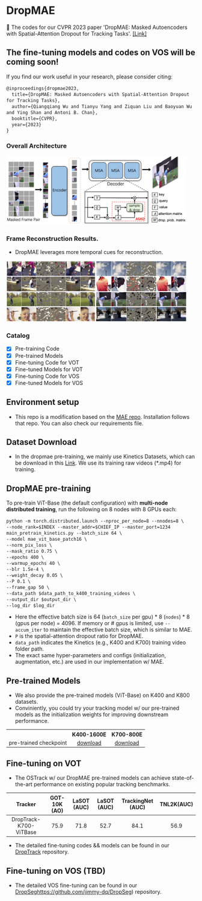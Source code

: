 # DropMAE
🌟 The codes for our CVPR 2023 paper 'DropMAE: Masked Autoencoders with Spatial-Attention Dropout for Tracking Tasks'. [[Link]](https://arxiv.org/pdf/2304.00571.pdf)

The fine-tuning models and codes on VOS will be coming soon!
------

If you find our work useful in your research, please consider citing:

```
@inproceedings{dropmae2023,
  title={DropMAE: Masked Autoencoders with Spatial-Attention Dropout for Tracking Tasks},
  author={Qiangqiang Wu and Tianyu Yang and Ziquan Liu and Baoyuan Wu and Ying Shan and Antoni B. Chan},
  booktitle={CVPR},
  year={2023}
}
```

### Overall Architecture
<p align="left">
  <img src="https://github.com/jimmy-dq/DropMAE/blob/main/figs_paper/pipeline.png" width="480">
</p>


### Frame Reconstruction Results.
* DropMAE leverages more temporal cues for reconstruction.
<p align="left">
  <img src="https://github.com/jimmy-dq/DropMAE/blob/main/figs_paper/reconstruction_results.png" width="480">
</p>

### Catalog

- [x] Pre-training Code
- [x] Pre-trained Models 
- [x] Fine-tuning Code for VOT
- [x] Fine-tuned Models for VOT
- [x] Fine-tuning Code for VOS
- [x] Fine-tuned Models for VOS

## Environment setup
* This repo is a modification based on the [MAE repo](https://github.com/facebookresearch/mae). Installation follows that repo. You can also check our requirements file. 

## Dataset Download
* In the dropmae pre-training, we mainly use Kinetics Datasets, which can be download in this [Link](https://www.deepmind.com/open-source/kinetics). We use its training raw videos (*.mp4) for training. 

## DropMAE pre-training

To pre-train ViT-Base (the default configuration) with **multi-node distributed training**, run the following on 8 nodes with 8 GPUs each:
```
python -m torch.distributed.launch --nproc_per_node=8 --nnodes=8 \
--node_rank=$INDEX --master_addr=$CHIEF_IP --master_port=1234  main_pretrain_kinetics.py --batch_size 64 \
--model mae_vit_base_patch16 \
--norm_pix_loss \
--mask_ratio 0.75 \
--epochs 400 \
--warmup_epochs 40 \
--blr 1.5e-4 \
--weight_decay 0.05 \
--P 0.1 \
--frame_gap 50 \
--data_path $data_path_to_k400_training_videos \
--output_dir $output_dir \
--log_dir $log_dir
```
- Here the effective batch size is 64 (`batch_size` per gpu) * 8 (`nodes`) * 8 (gpus per node) = 4096. If memory or # gpus is limited, use `--accum_iter` to maintain the effective batch size, which is similar to MAE.
- `P` is the spatial-attention dropout ratio for DropMAE. 
- `data_path` indicates the Kinetics (e.g., K400 and K700) training video folder path.
- The exact same hyper-parameters and configs (initialization, augmentation, etc.) are used in our implementation w/ MAE.


## Pre-trained Models
* We also provide the pre-trained models (ViT-Base) on K400 and K800 datasets.
* Conviniently, you could try your tracking model w/ our pre-trained models as the initialization weights for improving downstream performance.
<table><tbody>
<!-- START TABLE -->
<!-- TABLE HEADER -->
<th valign="bottom"></th>
<th valign="bottom">K400-1600E</th>
<th valign="bottom">K700-800E</th>
<!-- TABLE BODY -->
<tr><td align="left">pre-trained checkpoint</td>
<td align="center"><a href="https://drive.google.com/file/d/1vB8YjPSPybImP1cJZmV2fknKaT8ha6JH/view?usp=share_link">download</a></td>
<td align="center"><a href="https://drive.google.com/file/d/1qMuBJtNIQQ-NCz98Pig72YVKQdasc49h/view?usp=share_link">download</a></td>
</tbody></table>

## Fine-tuning on VOT
* The OSTrack w/ our DropMAE pre-trained models can achieve state-of-the-art performance on existing popular tracking benchmarks.

| Tracker     | GOT-10K (AO) | LaSOT (AUC) | LaSOT (AUC) | TrackingNet (AUC) | TNL2K(AUC) |
|:-----------:|:------------:|:-----------:|:-----------:|:-----------------:|:-----------:|
| DropTrack-K700-ViTBase | 75.9         | 71.8        | 52.7        | 84.1              | 56.9        |

* The detailed fine-tuning codes && models can be found in our [DropTrack](https://github.com/jimmy-dq/DropTrack) repository.

## Fine-tuning on VOS (TBD)
* The detailed VOS fine-tuning can be found in our [DropSeg](https://github.com/jimmy-dq/DropSeg)https://github.com/jimmy-dq/DropSeg) repository.






